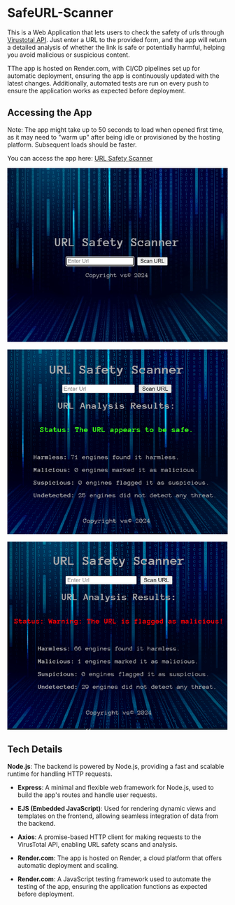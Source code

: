 # SafeURL-Scanner

This is a Web Application that lets users to check the safety of urls 
through [Virustotal API](https://docs.virustotal.com/reference/overview). 
Just enter a URL to the provided form, and the 
app will return a detailed analysis of whether the link is safe or 
potentially harmful, helping you avoid malicious or suspicious content.

TThe app is hosted on Render.com, with CI/CD pipelines set up for automatic 
 deployment, ensuring the app is continuously updated with the latest changes. 
 Additionally, automated tests are run on every push to ensure the application 
 works as expected before deployment.

## Accessing the App

Note: The app might take up to 50 seconds to load when opened first time, 
as it may need to "warm up" after being idle or provisioned by the hosting 
platform. Subsequent loads should be faster.

You can access the app here: [URL Safety Scanner](https://url-safety-scanner.onrender.com/)


![home page](public/imgs/home.jpg)

![safe result](public/imgs/sUrl.png)

![malicious result](public/imgs/mUrl.png)

## Tech Details

**Node.js**: The backend is powered by Node.js, providing a fast and scalable runtime for handling HTTP requests.
- **Express**: A minimal and flexible web framework for Node.js, used to build the app's routes and handle user requests.
- **EJS (Embedded JavaScript)**: Used for rendering dynamic views and templates on the frontend, allowing seamless integration of data from the backend.
- **Axios**: A promise-based HTTP client for making requests to the VirusTotal API, enabling URL safety scans and analysis.
- **Render.com**: The app is hosted on Render, a cloud platform that offers automatic deployment and scaling.

- **Render.com**: A JavaScript testing framework used to automate the testing of the app, ensuring the application functions as expected before deployment.
